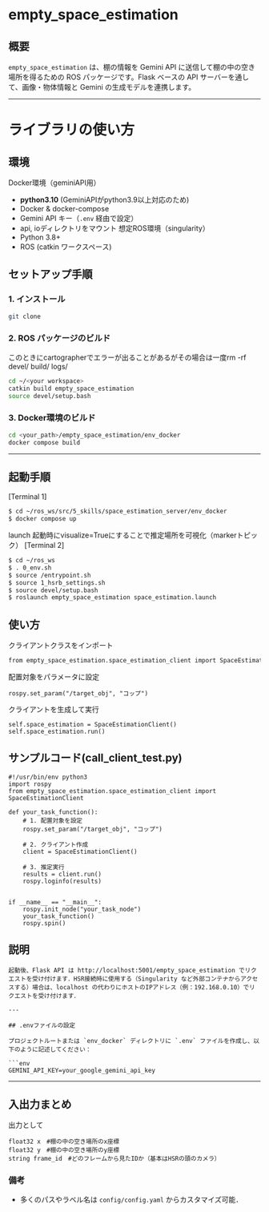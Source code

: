 # empty_space_estimation

## 概要

`empty_space_estimation` は、棚の情報を Gemini API に送信して棚の中の空き場所を得るための ROS パッケージです。Flask ベースの API サーバーを通して、画像・物体情報と Gemini の生成モデルを連携します。

---

# ライブラリの使い方

## 環境
Docker環境（geminiAPI用）
- **python3.10** (GeminiAPIがpython3.9以上対応のため)
- Docker & docker-compose
- Gemini API キー（`.env` 経由で設定）
- api, ioディレクトリをマウント
想定ROS環境（singularity）
- Python 3.8+
- ROS (catkin ワークスペース)

## セットアップ手順
### 1. インストール
```bash
git clone 
```

### 2. ROS パッケージのビルド
このときにcartographerでエラーが出ることがあるがその場合は一度rm -rf devel/ build/ logs/
```bash
cd ~/<your workspace>
catkin build empty_space_estimation
source devel/setup.bash
```
### 3. Docker環境のビルド
```bash
cd <your_path>/empty_space_estimation/env_docker
docker compose build
```
---
## 起動手順

[Terminal 1]
```bash
$ cd ~/ros_ws/src/5_skills/space_estimation_server/env_docker
$ docker compose up
```

launch 起動時にvisualize=Trueにすることで推定場所を可視化（markerトピック）
[Terminal 2]
```bash
$ cd ~/ros_ws
$ . 0_env.sh
$ source /entrypoint.sh
$ source 1_hsrb_settings.sh
$ source devel/setup.bash
$ roslaunch empty_space_estimation space_estimation.launch
```

## 使い方
クライアントクラスをインポート

```bash
from empty_space_estimation.space_estimation_client import SpaceEstimationClient
```
配置対象をパラメータに設定

```
rospy.set_param("/target_obj", "コップ")
```

クライアントを生成して実行
```
self.space_estimation = SpaceEstimationClient()
self.space_estimation.run()
```


## サンプルコード(call_client_test.py)

```
#!/usr/bin/env python3
import rospy
from empty_space_estimation.space_estimation_client import SpaceEstimationClient

def your_task_function():
    # 1. 配置対象を設定
    rospy.set_param("/target_obj", "コップ")

    # 2. クライアント作成
    client = SpaceEstimationClient()

    # 3. 推定実行
    results = client.run()
    rospy.loginfo(results)
    

if __name__ == "__main__":
    rospy.init_node("your_task_node")
    your_task_function()
    rospy.spin()
```


## 説明



```
起動後、Flask API は http://localhost:5001/empty_space_estimation でリクエストを受け付けます．HSR接続時に使用する（Singularity など外部コンテナからアクセスする）場合は、localhost の代わりにホストのIPアドレス（例：192.168.0.10）でリクエストを受け付けます．

---

## .envファイルの設定

プロジェクトルートまたは `env_docker` ディレクトリに `.env` ファイルを作成し、以下のように記述してください：

```env
GEMINI_API_KEY=your_google_gemini_api_key
```

---


## 入出力まとめ
出力として
```
float32 x　#棚の中の空き場所のx座標
float32 y　#棚の中の空き場所のy座標
string frame_id　#どのフレームから見たIDか（基本はHSRの頭のカメラ）
```

### 備考


- 多くのパスやラベル名は `config/config.yaml` からカスタマイズ可能．

